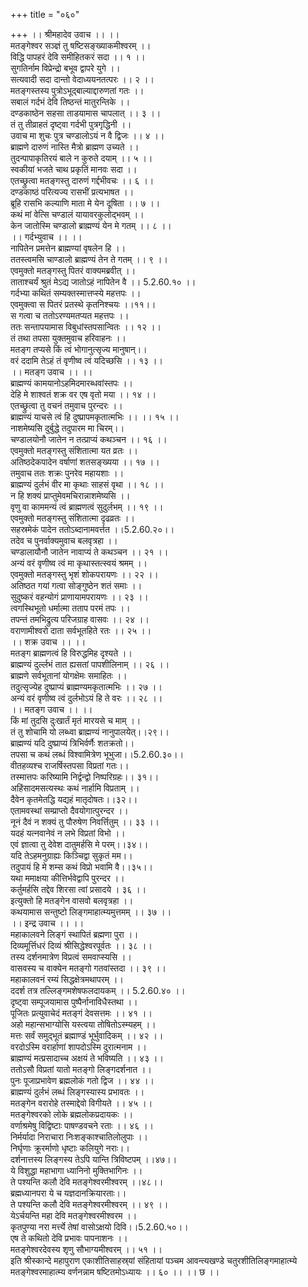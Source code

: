 +++
title = "०६०"

+++
।। श्रीमहादेव उवाच ।। ।।  
मतङ्गेश्वर सञ्ज्ञं तु षष्टिसङ्ख्याकमीश्वरम् ।।  
विद्धि पापहरं देवि समीहितकरं सदा ।। १ ।।  
सुगतिर्नाम विप्रेन्द्रो बभूव द्वापरे युगे ।।  
सत्यवादी सदा दान्तो वेदाध्ययनतत्परः ।। २ ।।  
मतङ्गस्तस्य पुत्रोऽभूद्बाल्याद्दारुणतां गतः ।।  
सबालं गर्दभं देवि तिष्ठन्तं मातुरन्तिके ।।  
दण्डकाष्ठेन सहसा ताडयामास चापलात् ।। ३ ।।  
तं तु तीव्राहतं दृष्ट्वा गर्दभी पुत्रगृद्धिनी ।।  
उवाच मा शुचः पुत्र चण्डालोऽयं न वै द्विजः ।। ४ ।।  
ब्राह्मणे दारुणं नास्ति मैत्रो ब्राह्मण उच्यते ।।  
 तुदन्पापाकृतिरयं बाले न कुरुते दयाम् ।। ५ ।।  
स्वकीयां भजते चाथ प्रकृतिं मानवः सदा ।।  
एतच्छ्रुत्वा मतङ्गस्तु दारुणं गर्द्दभीवचः ।। ६ ।।  
दण्डकाष्ठं परित्यज्य रासभीं प्रत्यभाषत ।।  
ब्रूहि रासभि कल्याणि माता मे येन दूषिता ।। ७ ।।  
कथं मां वेत्सि चण्डालं यायावरकुलोद्भवम् ।।  
केन जातोस्मि चण्डालो ब्राह्मण्यं येन मे गतम् ।। ८ ।।  
।। गर्दभ्युवाच ।। ।।  
नापितेन प्रमत्तेन ब्राह्मण्यां वृषलेन हि ।।  
ततस्त्वमसि चाण्डालो ब्राह्मण्यं तेन ते गतम् ।। ९ ।।  
एवमुक्तो मतङ्गस्तु पितरं वाक्यमब्रवीत् ।।  
ताताश्चर्यं श्रुतं मेऽद्य जातोऽहं नापितेन वै ।। 5.2.60.१० ।।  
गर्दभ्या कथितं सम्यक्तस्मात्तप्स्ये महत्तपः ।।  
एवमुक्त्वा स पितरं प्रतस्थे कृतनिश्चयः ।।११।।  
स गत्वा च ततोऽरण्यमतप्यत महत्तपः ।।  
ततः सन्तापयामास विबुधांस्तपसान्वितः ।। १२ ।।  
तं तथा तपसा युक्तमुवाच हरिवाहनः ।।  
मतङ्ग तप्यसे किं त्वं भोगानुत्सृज्य मानुषान्।।  
वरं ददामि तेऽहं तं वृणीष्व त्वं यदिच्छसि ।। १३ ।।  
।। मतङ्ग उवाच ।। ।।  
ब्राह्मण्यं कामयानोऽहमिदमारब्धवांस्तपः ।।  
देहि मे शाश्वतं शक्र वर एष वृतो मया ।। १४ ।।  
एतच्छ्रुत्वा तु वचनं तमुवाच पुरन्दरः ।।  
ब्राह्मण्यं याचसे त्वं हि दुष्प्रापमकृतात्मभिः ।। ।। १५ ।।  
नाशमेष्यसि दुर्बुद्धे तदुपारम मा चिरम्।।  
चण्डालयोनौ जातेन न तत्प्राप्यं कथञ्चन ।। १६ ।।  
एवमुक्तो मतङ्गस्तु संशितात्मा यत व्रतः ।।  
अतिष्ठदेकपादेन वर्षाणां शतसङ्ख्यया ।। १७ ।।  
तमुवाच ततः शक्रः पुनरेव महायशाः ।।  
ब्राह्मण्यं दुर्लभं वीर मा कृथाः साहसं वृथा ।। १८ ।।  
न हि शक्यं प्राप्तुमेवमचिरान्नाशमेष्यसि ।।  
वृणु वा काममन्यं त्वं ब्राह्मणत्वं सुदुर्लभम् ।। १९ ।।  
एवमुक्तो मतङ्गस्तु संशितात्मा दृढव्रतः ।।  
सहस्रमेकं पादेन ततोऽब्दानामवर्त्तत ।।5.2.60.२०।।  
तदेव च पुनर्वाक्यमुवाच बलवृत्रहा ।।  
चण्डालायौनौ जातेन नावाप्यं ते कथञ्चन ।। २१ ।।  
अन्यं वरं वृणीष्व त्वं मा कृथास्तत्स्वयं श्रमम् ।।  
एवमुक्तो मतङ्गस्तु भृशं शोकपरायणः ।। २२ ।।  
अतिष्ठत गयां गत्वा सोङ्गुष्ठेन शतं समाः ।।  
सुदुष्करं वहन्योगं प्राणायामपरायणः ।। २३ ।।  
त्वगस्थिभूतो धर्मात्मा तताप परमं तपः ।।  
तपन्तं तमभिद्रुत्य परिजग्राह वासवः ।। २४ ।।  
वराणामीश्वरो दाता सर्वभूतहिते रतः ।। २५ ।।  
।। शक्र उवाच ।। ।।  
मतङ्ग ब्राह्मणत्वं हि विरुद्धमिह दृश्यते ।।  
ब्राह्मण्यं दुर्ल्लभं तात ह्यसतां पापशीलिनाम् ।। २६ ।।  
ब्राह्मणे सर्वभूतानां योगक्षेमः समाहितः ।।  
तदुत्सृज्येह दुष्प्राप्यं ब्राह्मण्यमकृतात्मभिः ।। २७ ।।  
अन्यं वरं वृणीष्व त्वं दुर्लभोऽयं हि ते वरः ।। २८ ।।  
।। मतङ्ग उवाच ।। ।।  
किं मां तुदसि दुःखार्तं मृतं मारयसे च माम् ।।  
तं तु शोचामि यो लब्ध्वा ब्राह्मण्यं नानुपालयेत्।।२९।।  
ब्राह्मण्यं यदि दुष्प्राप्यं त्रिभिर्वर्णैः शतक्रतो।।  
तपसा च कथं लब्धं विश्वामित्रेण भूभुजा।।5.2.60.३०।।  
वीतहव्यश्च राजर्षिस्तपसा विप्रतां गतः।।  
तस्मात्तपः करिष्यामि निर्द्वन्द्वो निष्परिग्रहः।। ३१।।  
अहिंसादमसत्यस्थः कथं नार्हामि विप्रताम् ।।  
दैवेन कृतमेतद्धि यद्यहं मातृदोषतः।।३२।।  
एतामवस्थां सम्प्राप्तो दैवयोगात्पुरन्दर ।।  
नूनं दैवं न शक्यं तु पौरुषेण निवर्त्तितुम् ।। ३३ ।।  
यदहं यत्नवानेवं न लभे विप्रतां विभो ।।  
एवं ज्ञात्वा तु देवेश दातुमर्हसि मे परम्।।३४।।  
यदि तेऽहमनुग्राह्यः किञ्चिद्वा सुकृतं मम।।  
तदुपायं हि मे शम्स कथं विप्रो भवामि वै।।३५।।  
यथा ममाक्षया कीत्तिर्भवेद्वापि पुरन्दर ।।  
कर्तुमर्हसि तद्देव शिरसा त्वां प्रसादये । ३६ ।।  
इत्युक्तो हि मतङ्गेन वासवो बलवृत्रहा ।।  
कथयामास सन्तुष्टो लिङ्गमाहात्म्यमुत्तमम् ।। ३७ ।।  
।। इन्द्र उवाच ।। ।।  
महाकालवने लिङ्गं स्थापितं ब्रह्मणा पुरा ।।  
दिव्यमूर्त्तिधरं दिव्यं श्रीसिद्धेश्वरपूर्वतः ।। ३८ ।।  
तस्य दर्शनमात्रेण विप्रत्वं समवाप्स्यसि ।।  
वासवस्य च वाक्येन मतङ्गो गतवांस्तदा ।। ३९ ।।  
महाकालवनं रम्यं सिद्धक्षेत्रमथापरम् ।।  
ददर्श तत्र तल्लिङ्गमशेषफलदायकम् ।। 5.2.60.४० ।।  
दृष्ट्वा सम्पूजयामास पुष्पैर्नानाविधैस्तथा ।।  
पूजितः प्रत्युवाचेदं मतङ्गं देवसत्तमः ।। ४१ ।।  
अहो महान्सभाग्योसि यस्त्वया तोषितोऽस्म्यहम् ।।  
मत्तः सर्वं समुद्भूतं ब्रह्माण्डं भूर्भुवादिकम् ।। ४२ ।।  
वरदोऽस्मि वरार्हाणां शापदोऽस्मि दुरात्मनाम ।।  
ब्राह्मण्यं मत्प्रसादाच्च अक्षयं ते भविष्यति ।। ४३ ।।  
ततोऽसौ विप्रतां यातो मतङ्गो लिङ्गदर्शनात ।।  
पुनः पूजाप्रभावेण ब्रह्मलोकं गतो द्विज ।। ४४ ।।  
ब्राह्मण्यं दुर्लभं लब्धं लिङ्गस्यास्य प्रभावतः ।।  
मतङ्गेन वरारोहे तस्माद्देवो विगीयते ।। ४५ ।।  
मतङ्गेश्वरको लोके ब्रह्मलोकप्रदायकः ।।  
वर्णाश्रमेषु विद्विष्टाः पाषण्डवचने रताः ।। ४६ ।।  
निर्मर्यादा निराचारा निःशङ्काश्चातिलोलुपाः ।।  
निर्घृणाः क्रूरर्माणो धृष्टाः कलियुगे नराः।।  
दर्शनात्तस्य लिङ्गस्य तेऽपि यान्ति त्रिविष्टपम् ।।४७।।  
ये विशुद्धा महाभागा ध्यानिनो मुक्तिभागिनः ।।  
ते पश्यन्ति कलौ देवि मतङ्गेश्वरमीश्वरम् ।।४८।।  
ब्रह्मध्यानपरा ये च यज्ञदानक्रियारताः।।  
ते पश्यन्ति कलौ देवि मतङ्गेश्वरमीश्वरम् ।। ४९ ।।  
येऽर्चयन्ति महा देवि मतङ्गेश्वरमीश्वरम ।।  
कृतपुण्या नरा मर्त्त्ये तेषां वासोऽक्षयो दिवि।।5.2.60.५०।।  
एष ते कथितो देवि प्रभावः पापनाशनः ।।  
मतङ्गेश्वरदेवस्य शृणु सौभाग्यमीश्वरम् ।। ५१ ।।  
इति श्रीस्कान्दे महापुराण एकाशीतिसाहस्र्यां संहितायां पञ्चम आवन्त्यखण्डे चतुरशीतिलिङ्गमाहात्म्ये मतङ्गेश्वरमाहात्म्य वर्णनन्नाम षष्टितमोऽध्यायः ।। ६० ।। ।। छ ।।